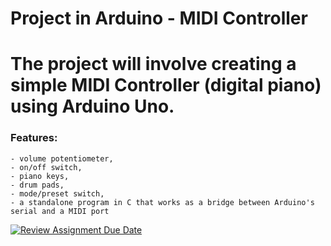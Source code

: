 # Project in Arduino - MIDI Controller

# The project will involve creating a simple MIDI Controller (digital piano) using Arduino Uno.

### Features:
    - volume potentiometer,
    - on/off switch,
    - piano keys,
    - drum pads,
    - mode/preset switch,
    - a standalone program in C that works as a bridge between Arduino's serial and a MIDI port

[![Review Assignment Due Date](https://classroom.github.com/assets/deadline-readme-button-24ddc0f5d75046c5622901739e7c5dd533143b0c8e959d652212380cedb1ea36.svg)](https://classroom.github.com/a/-NWUEIha)
